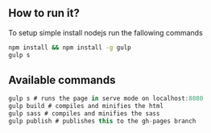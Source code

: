 ## How to run it?

To setup simple install nodejs run the fallowing commands

```bash
npm install && npm install -g gulp
gulp s
```

## Available commands

```javascript
gulp s # runs the page in serve mode on localhost:8080
gulp build # compiles and minifies the html
gulp sass # compiles and minifies the sass
gulp publish # publishes this to the gh-pages branch
```
